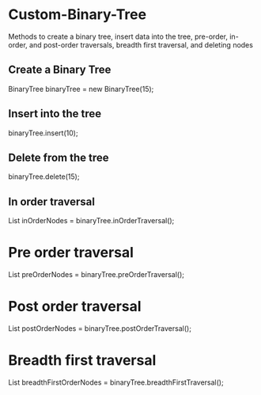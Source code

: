 # Custom-Binary-Tree
Methods to create a binary tree, insert data into the tree, pre-order, in-order, and post-order traversals, breadth first traversal, and deleting nodes

## Create a Binary Tree
BinaryTree binaryTree = new BinaryTree(15);

## Insert into the tree
binaryTree.insert(10);

## Delete from the tree
binaryTree.delete(15);

## In order traversal
List<Node> inOrderNodes = binaryTree.inOrderTraversal();

# Pre order traversal
List<Node> preOrderNodes = binaryTree.preOrderTraversal();

# Post order traversal
List<Node> postOrderNodes = binaryTree.postOrderTraversal();

# Breadth first traversal
List<Node> breadthFirstOrderNodes = binaryTree.breadthFirstTraversal();

